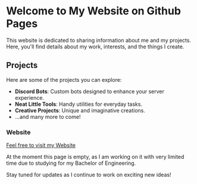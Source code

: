 # Welcome to My Website on Github Pages



This website is dedicated to sharing information about me and my projects. Here, you'll find details about my work, interests, and the things I create.

## Projects

Here are some of the projects you can explore:

- **Discord Bots**: Custom bots designed to enhance your server experience.
- **Neat Little Tools**: Handy utilities for everyday tasks.
- **Creative Projects**: Unique and imaginative creations.
- ...and many more to come!

### Website

[Feel free to visit my Website](https://jonaw2005.github.io)

At the moment this page is empty, as I am working on it with very limited time due to studying for my Bachelor of Engineering.

Stay tuned for updates as I continue to work on exciting new ideas!